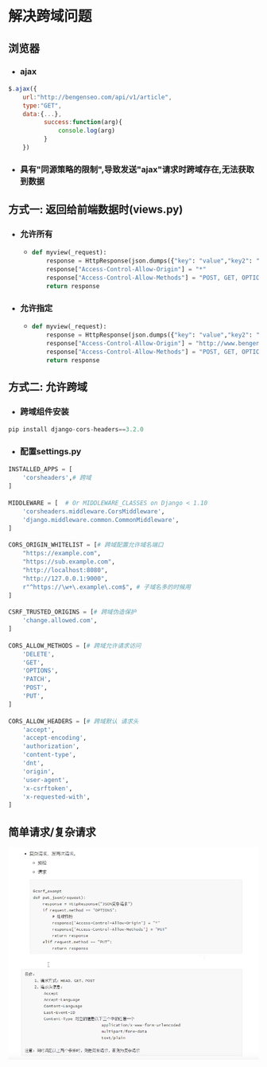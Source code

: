 # 解决跨域问题

## 浏览器

- ### ajax

```javascript
$.ajax({
    url:"http://bengenseo.com/api/v1/article",
    type:"GET",
    data:{...},
          success:function(arg){
              console.log(arg)
          }
    })
```

- ### 具有"同源策略的限制",导致发送"ajax"请求时跨域存在,无法获取到数据

## 方式一: 返回给前端数据时(views.py)

- ### 允许所有

  - ```python
    def myview(_request): 
        response = HttpResponse(json.dumps({"key": "value","key2": "value2"})) 
        response["Access-Control-Allow-Origin"] = "*"
        response["Access-Control-Allow-Methods"] = "POST, GET, OPTIONS" 
        return response
    ```

- ### 允许指定

  - ```python
    def myview(_request): 
        response = HttpResponse(json.dumps({"key": "value","key2": "value2"})) 
        response["Access-Control-Allow-Origin"] = "http://www.bengenseo.com"
        response["Access-Control-Allow-Methods"] = "POST, GET, OPTIONS" 
        return response
    ```

## 方式二: 允许跨域

- ### 跨域组件安装

```python
pip install django-cors-headers==3.2.0
```

- ### 配置settings.py

```python
INSTALLED_APPS = [
    'corsheaders',# 跨域
]

MIDDLEWARE = [  # Or MIDDLEWARE_CLASSES on Django < 1.10
    'corsheaders.middleware.CorsMiddleware',
    'django.middleware.common.CommonMiddleware',
]

CORS_ORIGIN_WHITELIST = [# 跨域配置允许域名端口
    "https://example.com",
    "https://sub.example.com",
    "http://localhost:8080",
    "http://127.0.0.1:9000",
    r"^https://\w+\.example\.com$", # 子域名多的时候用
]

CSRF_TRUSTED_ORIGINS = [# 跨域伪造保护
    'change.allowed.com',
]

CORS_ALLOW_METHODS = [# 跨域允许请求访问
    'DELETE',
    'GET',
    'OPTIONS',
    'PATCH',
    'POST',
    'PUT',
]

CORS_ALLOW_HEADERS = [# 跨域默认 请求头
    'accept',
    'accept-encoding',
    'authorization',
    'content-type',
    'dnt',
    'origin',
    'user-agent',
    'x-csrftoken',
    'x-requested-with',
]
```

## 简单请求/复杂请求

![](./assets/image-20210914173747291.png)
